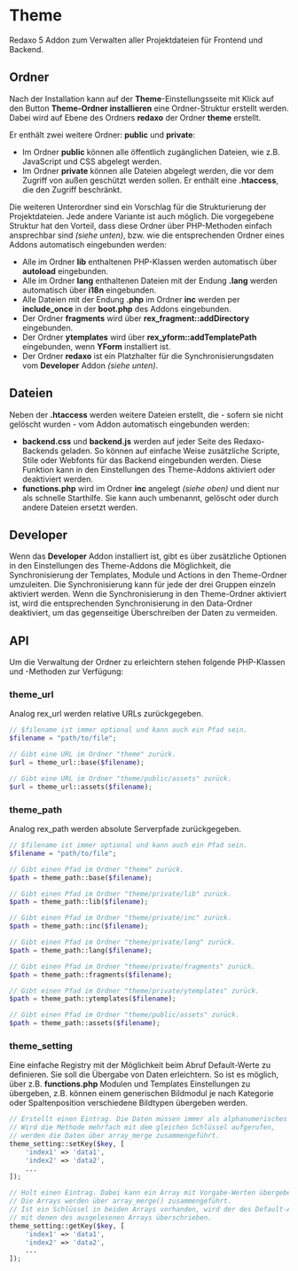 # Theme

Redaxo 5 Addon zum Verwalten aller Projektdateien für Frontend und Backend.

## Ordner
Nach der Installation kann auf der __Theme__-Einstellungsseite mit Klick auf den Button __Theme-Ordner installieren__ eine Ordner-Struktur erstellt werden. Dabei wird auf Ebene des Ordners __redaxo__ der Ordner __theme__ erstellt.

Er enthält zwei weitere Ordner: __public__ und __private__: 
* Im Ordner __public__ können alle öffentlich zugänglichen Dateien, wie z.B. JavaScript und CSS abgelegt werden. 
* Im Ordner __private__ können alle Dateien abgelegt werden, die vor dem Zugriff von außen geschützt werden sollen. Er enthält eine __.htaccess__, die den Zugriff beschränkt.

Die weiteren Unterordner sind ein Vorschlag für die Strukturierung der Projektdateien. Jede andere Variante ist auch möglich. 
Die vorgegebene Struktur hat den Vorteil, dass diese Ordner über PHP-Methoden einfach ansprechbar sind *(siehe unten)*, bzw. wie die entsprechenden Ordner eines Addons automatisch eingebunden werden:
* Alle im Ordner __lib__ enthaltenen PHP-Klassen werden automatisch über __autoload__ eingebunden.
* Alle im Ordner __lang__ enthaltenen Dateien mit der Endung __.lang__ werden automatisch über __i18n__ eingebunden.
* Alle Dateien mit der Endung __.php__ im Ordner __inc__ werden per __include_once__ in der __boot.php__ des Addons eingebunden.
* Der Ordner __fragments__ wird über __rex_fragment::addDirectory__ eingebunden.
* Der Ordner __ytemplates__ wird über __rex_yform::addTemplatePath__ eingebunden, wenn __YForm__ installiert ist.
* Der Ordner __redaxo__ ist ein Platzhalter für die Synchronisierungsdaten vom __Developer__ Addon *(siehe unten)*.

## Dateien
Neben der __.htaccess__ werden weitere Dateien erstellt, die - sofern sie nicht gelöscht wurden - vom Addon automatisch eingebunden werden:
* __backend.css__ und __backend.js__ werden auf jeder Seite des Redaxo-Backends geladen. So können auf einfache Weise zusätzliche Scripte, Stile oder Webfonts für das Backend eingebunden werden. Diese Funktion kann in den Einstellungen des Theme-Addons aktiviert oder deaktiviert werden.
* __functions.php__ wird im Ordner __inc__ angelegt *(siehe oben)* und dient nur als schnelle Starthilfe. Sie kann auch umbenannt, gelöscht oder durch andere Dateien ersetzt werden.

## Developer
Wenn das  __Developer__ Addon installiert ist, gibt es über zusätzliche Optionen in den Einstellungen des Theme-Addons die Möglichkeit, die Synchronisierung der Templates, Module und Actions in den Theme-Ordner umzuleiten. Die Synchronisierung kann für jede der drei Gruppen einzeln aktiviert werden.
Wenn die Synchronisierung in den Theme-Ordner aktiviert ist, wird die entsprechenden Synchronisierung in den Data-Ordner deaktiviert, um das gegenseitige Überschreiben der Daten zu vermeiden. 

## API
Um die Verwaltung der Ordner zu erleichtern stehen folgende PHP-Klassen und -Methoden zur Verfügung:

### theme_url
Analog rex_url werden relative URLs zurückgegeben.

```php
// $filename ist immer optional und kann auch ein Pfad sein. 
$filename = "path/to/file";

// Gibt eine URL im Ordner "theme" zurück. 
$url = theme_url::base($filename);

// Gibt eine URL im Ordner "theme/public/assets" zurück. 
$url = theme_url::assets($filename);

```

### theme_path
Analog rex_path werden absolute Serverpfade zurückgegeben.

```php
// $filename ist immer optional und kann auch ein Pfad sein. 
$filename = "path/to/file";

// Gibt einen Pfad im Ordner "theme" zurück.
$path = theme_path::base($filename);

// Gibt einen Pfad im Ordner "theme/private/lib" zurück.
$path = theme_path::lib($filename);

// Gibt einen Pfad im Ordner "theme/private/inc" zurück.
$path = theme_path::inc($filename);

// Gibt einen Pfad im Ordner "theme/private/lang" zurück.
$path = theme_path::lang($filename);

// Gibt einen Pfad im Ordner "theme/private/fragments" zurück.
$path = theme_path::fragments($filename);

// Gibt einen Pfad im Ordner "theme/private/ytemplates" zurück.
$path = theme_path::ytemplates($filename);

// Gibt einen Pfad im Ordner "theme/public/assets" zurück.
$path = theme_path::assets($filename);
```

### theme_setting
Eine einfache Registry mit der Möglichkeit beim Abruf Default-Werte zu definieren. Sie soll die Übergabe von Daten erleichtern. 
So ist es möglich, über z.B. __functions.php__ Modulen und Templates Einstellungen zu übergeben, z.B. können einem generischen Bildmodul je nach Kategorie oder Spaltenposition verschiedene Bildtypen übergeben werden.

```php
// Erstellt einen Eintrag. Die Daten müssen immer als alphanumerisches Array übergeben werden. 
// Wird die Methode mehrfach mit dem gleichen Schlüssel aufgerufen, 
// werden die Daten über array_merge zusammengeführt.
theme_setting::setKey($key, [
    'index1' => 'data1', 
    'index2' => 'data2', 
    ...
]);

// Holt einen Eintrag. Dabei kann ein Array mit Vorgabe-Werten übergeben werden.
// Die Arrays werden über array_merge() zusammengeführt. 
// Ist ein Schlüssel in beiden Arrays vorhanden, wird der des Default-Arrays 
// mit denen des ausgelesenen Arrays überschrieben.
theme_setting::getKey($key, [
    'index1' => 'data1', 
    'index2' => 'data2', 
    ...
]);
```
